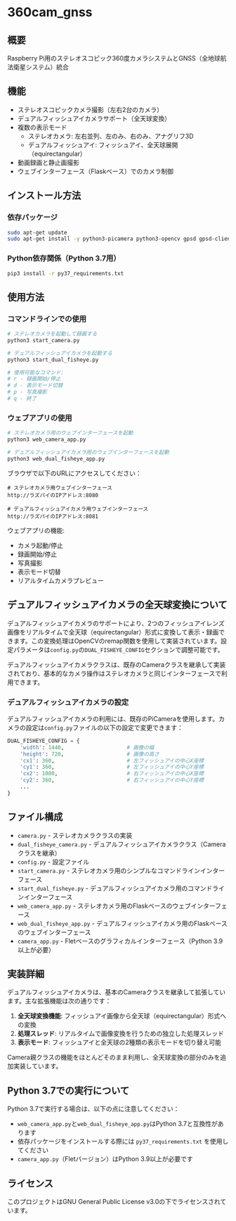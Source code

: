 # 360cam_gnss

## 概要
Raspberry Pi用のステレオスコピック360度カメラシステムとGNSS（全地球航法衛星システム）統合

## 機能
- ステレオスコピックカメラ撮影（左右2台のカメラ）
- デュアルフィッシュアイカメラサポート（全天球変換）
- 複数の表示モード
  - ステレオカメラ: 左右並列、左のみ、右のみ、アナグリフ3D
  - デュアルフィッシュアイ: フィッシュアイ、全天球展開（equirectangular）
- 動画録画と静止画撮影
- ウェブインターフェース（Flaskベース）でのカメラ制御

## インストール方法

### 依存パッケージ
```bash
sudo apt-get update
sudo apt-get install -y python3-picamera python3-opencv gpsd gpsd-clients python3-pip mp4box
```

### Python依存関係（Python 3.7用）
```bash
pip3 install -r py37_requirements.txt
```

## 使用方法

### コマンドラインでの使用
```bash
# ステレオカメラを起動して録画する
python3 start_camera.py

# デュアルフィッシュアイカメラを起動する
python3 start_dual_fisheye.py

# 使用可能なコマンド:
# r - 録画開始/停止
# d - 表示モード切替
# p - 写真撮影
# q - 終了
```

### ウェブアプリの使用
```bash
# ステレオカメラ用のウェブインターフェースを起動
python3 web_camera_app.py

# デュアルフィッシュアイカメラ用のウェブインターフェースを起動
python3 web_dual_fisheye_app.py
```

ブラウザで以下のURLにアクセスしてください：
```
# ステレオカメラ用ウェブインターフェース
http://ラズパイのIPアドレス:8080

# デュアルフィッシュアイカメラ用ウェブインターフェース
http://ラズパイのIPアドレス:8081
```

ウェブアプリの機能:
- カメラ起動/停止
- 録画開始/停止
- 写真撮影
- 表示モード切替
- リアルタイムカメラプレビュー

## デュアルフィッシュアイカメラの全天球変換について
デュアルフィッシュアイカメラのサポートにより、2つのフィッシュアイレンズ画像をリアルタイムで全天球（equirectangular）形式に変換して表示・録画できます。この変換処理はOpenCVのremap関数を使用して実装されています。設定パラメータは`config.py`の`DUAL_FISHEYE_CONFIG`セクションで調整可能です。

デュアルフィッシュアイカメラクラスは、既存のCameraクラスを継承して実装されており、基本的なカメラ操作はステレオカメラと同じインターフェースで利用できます。

### デュアルフィッシュアイカメラの設定
デュアルフィッシュアイカメラの利用には、既存のPiCameraを使用します。カメラの設定は`config.py`ファイルの以下の設定で変更できます：

```python
DUAL_FISHEYE_CONFIG = {
    'width': 1440,                    # 画像の幅
    'height': 720,                    # 画像の高さ
    'cx1': 360,                       # 左フィッシュアイの中心X座標
    'cy1': 360,                       # 左フィッシュアイの中心Y座標
    'cx2': 1080,                      # 右フィッシュアイの中心X座標
    'cy2': 360,                       # 右フィッシュアイの中心Y座標
    ...
}
```

## ファイル構成
- `camera.py` - ステレオカメラクラスの実装
- `dual_fisheye_camera.py` - デュアルフィッシュアイカメラクラス（Cameraクラスを継承）
- `config.py` - 設定ファイル
- `start_camera.py` - ステレオカメラ用のシンプルなコマンドラインインターフェース
- `start_dual_fisheye.py` - デュアルフィッシュアイカメラ用のコマンドラインインターフェース
- `web_camera_app.py` - ステレオカメラ用のFlaskベースのウェブインターフェース
- `web_dual_fisheye_app.py` - デュアルフィッシュアイカメラ用のFlaskベースのウェブインターフェース
- `camera_app.py` - Fletベースのグラフィカルインターフェース（Python 3.9以上が必要）

## 実装詳細
デュアルフィッシュアイカメラは、基本のCameraクラスを継承して拡張しています。主な拡張機能は次の通りです：

1. **全天球変換機能**: フィッシュアイ画像から全天球（equirectangular）形式への変換
2. **処理スレッド**: リアルタイムで画像変換を行うための独立した処理スレッド
3. **表示モード**: フィッシュアイと全天球の2種類の表示モードを切り替え可能

Camera親クラスの機能をほとんどそのまま利用し、全天球変換の部分のみを追加実装しています。

## Python 3.7での実行について
Python 3.7で実行する場合は、以下の点に注意してください：
- `web_camera_app.py`と`web_dual_fisheye_app.py`はPython 3.7と互換性があります
- 依存パッケージをインストールする際には `py37_requirements.txt` を使用してください
- `camera_app.py`（Fletバージョン）はPython 3.9以上が必要です

## ライセンス
このプロジェクトはGNU General Public License v3.0の下でライセンスされています。

